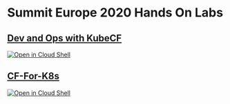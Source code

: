 # Summit Europe 2020 Hands On Labs

## [Dev and Ops with KubeCF](https://github.com/cloudfoundry/summit-hands-on-labs/tree/master/eu-2020/kubecf)
[![Open in Cloud Shell](http://gstatic.com/cloudssh/images/open-btn.svg)](https://console.cloud.google.com/cloudshell/editor?cloudshell_image=gcr.io/summit-labs/gcp-cloudshell:latest&cloudshell_git_repo=https%3A%2F%2Fgithub.com%2Fcloudfoundry%2Fsummit-hands-on-labs&cloudshell_working_dir=eu-2020%2Fkubecf&cloudshell_tutorial=README.md)

## [CF-For-K8s](https://github.com/cloudfoundry/summit-hands-on-labs/tree/master/eu-2020/cf-for-k8s)
[![Open in Cloud Shell](http://gstatic.com/cloudssh/images/open-btn.svg)](https://console.cloud.google.com/cloudshell/editor?cloudshell_git_repo=https%3A%2F%2Fgithub.com%2Fcloudfoundry%2Fsummit-hands-on-labs&cloudshell_working_dir=eu-2020%2Fcf-for-k8s&cloudshell_tutorial=README.md)
